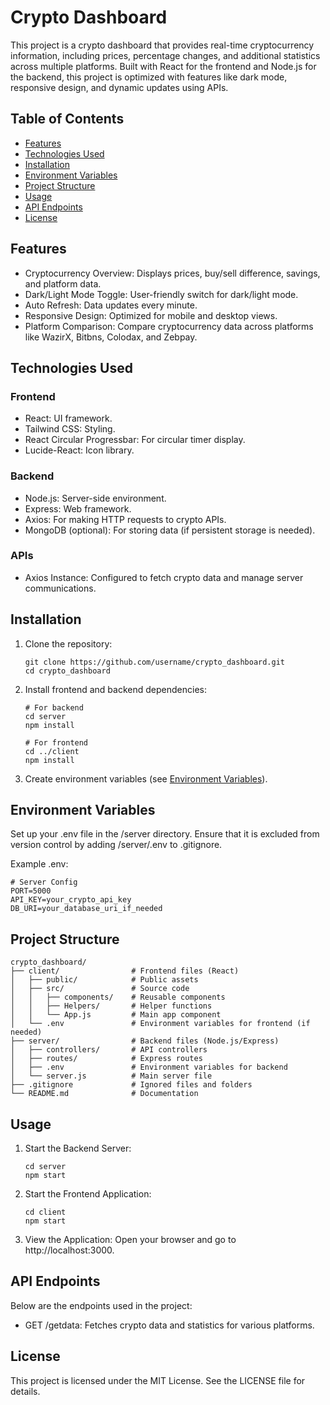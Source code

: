 # Crypto Dashboard

This project is a crypto dashboard that provides real-time cryptocurrency information, including prices, percentage changes, and additional statistics across multiple platforms. Built with React for the frontend and Node.js for the backend, this project is optimized with features like dark mode, responsive design, and dynamic updates using APIs.

## Table of Contents

- [Features](#features)
- [Technologies Used](#technologies-used)
- [Installation](#installation)
- [Environment Variables](#environment-variables)
- [Project Structure](#project-structure)
- [Usage](#usage)
- [API Endpoints](#api-endpoints)
- [License](#license)

## Features

- Cryptocurrency Overview: Displays prices, buy/sell difference, savings, and platform data.
- Dark/Light Mode Toggle: User-friendly switch for dark/light mode.
- Auto Refresh: Data updates every minute.
- Responsive Design: Optimized for mobile and desktop views.
- Platform Comparison: Compare cryptocurrency data across platforms like WazirX, Bitbns, Colodax, and Zebpay.

## Technologies Used

### Frontend
- React: UI framework.
- Tailwind CSS: Styling.
- React Circular Progressbar: For circular timer display.
- Lucide-React: Icon library.

### Backend
- Node.js: Server-side environment.
- Express: Web framework.
- Axios: For making HTTP requests to crypto APIs.
- MongoDB (optional): For storing data (if persistent storage is needed).

### APIs
- Axios Instance: Configured to fetch crypto data and manage server communications.

## Installation

1. Clone the repository:
   ```
   git clone https://github.com/username/crypto_dashboard.git
   cd crypto_dashboard
   ```

2. Install frontend and backend dependencies:
   ```
   # For backend
   cd server
   npm install

   # For frontend
   cd ../client
   npm install
   ```

3. Create environment variables (see [Environment Variables](#environment-variables)).

## Environment Variables

Set up your .env file in the /server directory. Ensure that it is excluded from version control by adding /server/.env to .gitignore.

Example .env:
```
# Server Config
PORT=5000
API_KEY=your_crypto_api_key
DB_URI=your_database_uri_if_needed
```

## Project Structure

```
crypto_dashboard/
├── client/                # Frontend files (React)
│   ├── public/            # Public assets
│   ├── src/               # Source code
│   │   ├── components/    # Reusable components
│   │   ├── Helpers/       # Helper functions
│   │   └── App.js         # Main app component
│   └── .env               # Environment variables for frontend (if needed)
├── server/                # Backend files (Node.js/Express)
│   ├── controllers/       # API controllers
│   ├── routes/            # Express routes
│   ├── .env               # Environment variables for backend
│   └── server.js          # Main server file
├── .gitignore             # Ignored files and folders
└── README.md              # Documentation
```

## Usage

1. Start the Backend Server:
   ```
   cd server
   npm start
   ```

2. Start the Frontend Application:
   ```
   cd client
   npm start
   ```

3. View the Application: Open your browser and go to http://localhost:3000.

## API Endpoints

Below are the endpoints used in the project:

- GET /getdata: Fetches crypto data and statistics for various platforms.

## License

This project is licensed under the MIT License. See the LICENSE file for details.